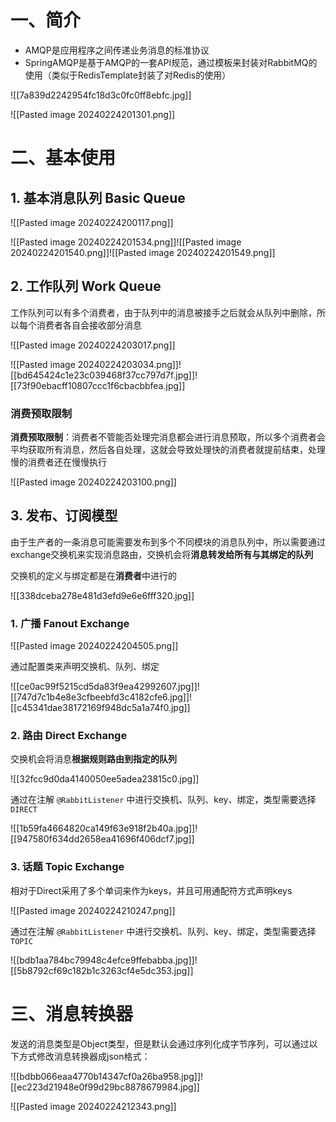 # 一、简介

* AMQP是应用程序之间传递业务消息的标准协议
* SpringAMQP是基于AMQP的一套API规范，通过模板来封装对RabbitMQ的使用（类似于RedisTemplate封装了对Redis的使用）

![[7a839d2242954fc18d3c0fc0ff8ebfc.jpg]]

![[Pasted image 20240224201301.png]]

# 二、基本使用

## 1. 基本消息队列 Basic Queue

![[Pasted image 20240224200117.png]]

![[Pasted image 20240224201534.png]]![[Pasted image 20240224201540.png]]![[Pasted image 20240224201549.png]]

## 2. 工作队列 Work Queue

工作队列可以有多个消费者，由于队列中的消息被接手之后就会从队列中删除，所以每个消费者各自会接收部分消息

![[Pasted image 20240224203017.png]]

![[Pasted image 20240224203034.png]]![[bd645424c1e23c039468f37cc797d7f.jpg]]![[73f90ebacff10807ccc1f6cbacbbfea.jpg]]

### 消费预取限制

**消费预取限制**：消费者不管能否处理完消息都会进行消息预取，所以多个消费者会平均获取所有消息，然后各自处理，这就会导致处理快的消费者就提前结束，处理慢的消费者还在慢慢执行

![[Pasted image 20240224203100.png]]

## 3. 发布、订阅模型

由于生产者的一条消息可能需要发布到多个不同模块的消息队列中，所以需要通过exchange交换机来实现消息路由，交换机会将**消息转发给所有与其绑定的队列**

交换机的定义与绑定都是在**消费者**中进行的

![[338dceba278e481d3efd9e6e6fff320.jpg]]

### 1. 广播 Fanout Exchange

![[Pasted image 20240224204505.png]]

通过配置类来声明交换机、队列、绑定

![[ce0ac99f5215cd5da83f9ea42992607.jpg]]![[747d7c1b4e8e3cfbeebfd3c4182cfe6.jpg]]![[c45341dae38172169f948dc5a1a74f0.jpg]]

### 2. 路由 Direct Exchange

交换机会将消息**根据规则路由到指定的队列**

![[32fcc9d0da4140050ee5adea23815c0.jpg]]

通过在注解 `@RabbitListener` 中进行交换机、队列、key、绑定，类型需要选择 `DIRECT`

![[1b59fa4664820ca149f63e918f2b40a.jpg]]![[947580f634dd2658ea41696f406dcf7.jpg]]

### 3. 话题 Topic Exchange

相对于Direct采用了多个单词来作为keys，并且可用通配符方式声明keys

![[Pasted image 20240224210247.png]]

通过在注解 `@RabbitListener` 中进行交换机、队列、key、绑定，类型需要选择 `TOPIC`

![[bdb1aa784bc79948c4efce9ffebabba.jpg]]![[5b8792cf69c182b1c3263cf4e5dc353.jpg]]

# 三、消息转换器

发送的消息类型是Object类型，但是默认会通过序列化成字节序列，可以通过以下方式修改消息转换器成json格式：

![[bdbb066eaa4770b14347cf0a26ba958.jpg]]![[ec223d21948e0f99d29bc8878679984.jpg]]

![[Pasted image 20240224212343.png]]